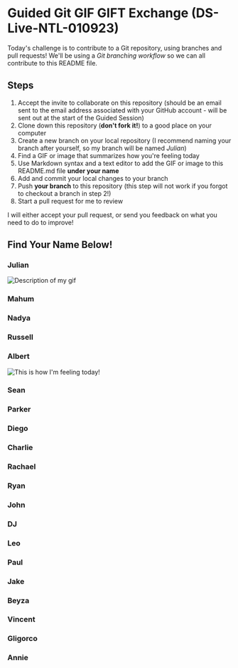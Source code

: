 # Guided Git GIF GIFT Exchange (DS-Live-NTL-010923)

Today's challenge is to contribute to a Git repository, using branches and pull requests! We'll be using a *Git branching workflow* so we can all contribute to this README file.

## Steps

1. Accept the invite to collaborate on this repository (should be an email sent to the email address associated with your GitHub account - will be sent out at the start of the Guided Session)
2. Clone down this repository (**don't fork it!**) to a good place on your computer
3. Create a new branch on your local repository (I recommend naming your branch after yourself, so my branch will be named _Julian_)
4. Find a GIF or image that summarizes how you're feeling today
5. Use Markdown syntax and a text editor to add the GIF or image to this README.md file **under your name**
6. Add and commit your local changes to your branch
7. Push **your branch** to this repository (this step will not work if you forgot to checkout a branch in step 2!)
8. Start a pull request for me to review

I will either accept your pull request, or send you feedback on what you need to do to improve!

## Find Your Name Below!

### Julian

![Description of my gif](https://media.giphy.com/media/vxCqvjvJqjJHW/giphy.gif)

### Mahum

### Nadya

### Russell

### Albert

![This is how I'm feeling today!](https://media.giphy.com/media/vxCqvjvJqjJHW/giphy.gif)

### Sean

### Parker

### Diego

### Charlie

### Rachael

### Ryan

### John

### DJ

### Leo

### Paul

### Jake

### Beyza

### Vincent

### Gligorco

### Annie
